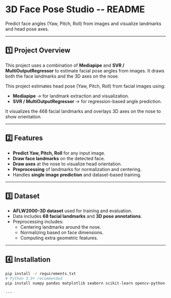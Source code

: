 # 3D Face Pose Studio -- README

Predict face angles (Yaw, Pitch, Roll) from images and visualize landmarks and head pose axes.

---

## 1️⃣ Project Overview
This project uses a combination of **Mediapipe** and **SVR / MultiOutputRegressor** to estimate facial pose angles from images. It draws both the face landmarks and the 3D axes on the nose.

This project estimates head pose (Yaw, Pitch, Roll) from facial images using:

- **Mediapipe** → for landmark extraction and visualization.  
- **SVR / MultiOutputRegressor** → for regression-based angle prediction.  

It visualizes the 468 facial landmarks and overlays 3D axes on the nose to show orientation.

---

## 2️⃣ Features
- **Predict Yaw, Pitch, Roll** for any input image.
- **Draw face landmarks** on the detected face.
- **Draw axes** at the nose to visualize head orientation.
- **Preprocessing** of landmarks for normalization and centering.
- Handles **single image prediction** and dataset-based training.

---

## 3️⃣ Dataset
- **AFLW2000-3D dataset** used for training and evaluation.  
- Data includes **68 facial landmarks** and **3D pose annotations**.  
- Preprocessing includes:
  - Centering landmarks around the nose.
  - Normalizing based on face dimensions.
  - Computing extra geometric features.

---

## 4️⃣ Installation
```bash
pip install -r requirements.txt
# Python 3.9+ recommended
pip install numpy pandas matplotlib seaborn scikit-learn opencv-python mediapipe h5py

---
